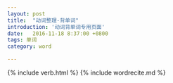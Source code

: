 ```yaml
---
layout: post
title:  "动词整理-背单词"
introduction: '动词背单词专用页面'
date:   2016-11-18 8:37:00 +0800
tags: 单词
category: word

---
```


{% include verb.html %}
{% include wordrecite.md %}

<script>
$(document).ready(function() {
  $.ajax('/verb.json', { dataType: "json" })
    .done(function (data) {
      var d = verbhelper.parseajaxdata(data);
      curlessonquizdata = d.map(function (p) {
        return { kana: p.kana, kanji: p.kanji, pos: p.pos, explain: p.desc, display: p.masu, rid: p.lesson + "|" + p.idx };
      });
    });
});
</script>

